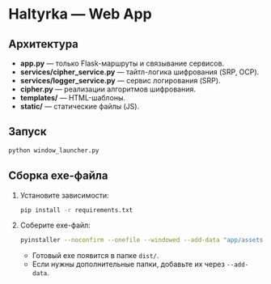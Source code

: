 # Haltyrka — Web App

## Архитектура

- **app.py** — только Flask-маршруты и связывание сервисов.
- **services/cipher_service.py** — тайтл-логика шифрования (SRP, OCP).
- **services/logger_service.py** — сервис логирования (SRP).
- **cipher.py** — реализации алгоритмов шифрования.
- **templates/** — HTML-шаблоны.
- **static/** — статические файлы (JS).

## Запуск

```bash
python window_launcher.py
```

## Сборка exe-файла

1. Установите зависимости:

   ```bash
   pip install -r requirements.txt
   ```

2. Соберите exe-файл:

   ```bash
   pyinstaller --noconfirm --onefile --windowed --add-data "app/assets;assets" --add-data "app/templates;templates" --add-data "app/static;static" app/launcher.py
   ```

   - Готовый exe появится в папке `dist/`.
   - Если нужны дополнительные папки, добавьте их через `--add-data`.
